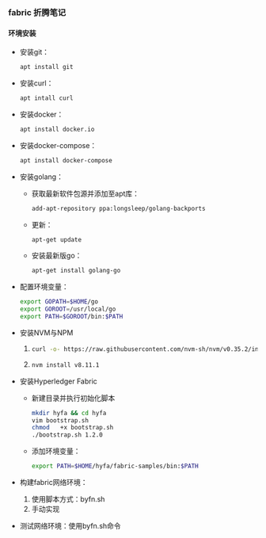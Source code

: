 ### fabric 折腾笔记

#### 环境安装

* 安装git：

  ```bash
  apt install git
  ```

* 安装curl：

  ```bash
  apt intall curl
  ```

* 安装docker：

  ```bash
  apt install docker.io
  ```

* 安装docker-compose：

  ```bash
  apt install docker-compose
  ```

* 安装golang：

  * 获取最新软件包源并添加至apt库：

    ```bash
    add-apt-repository ppa:longsleep/golang-backports
    ```

  * 更新：

    ```bash
    apt-get update
    ```

  * 安装最新版go：

    ```bash
    apt-get install golang-go
    ```

* 配置环境变量：

  ```bash
  export GOPATH=$HOME/go
  export GOROOT=/usr/local/go
  export PATH=$GOROOT/bin:$PATH
  ```

  

* 安装NVM与NPM

  1. ```bash
     curl -o- https://raw.githubusercontent.com/nvm-sh/nvm/v0.35.2/install.sh | bash
     ```

  2. ```bash
     nvm install v8.11.1
     ```

* 安装Hyperledger Fabric

  * 新建目录并执行初始化脚本

    ```bash
    mkdir hyfa && cd hyfa
    vim bootstrap.sh
    chmod	+x bootstrap.sh
    ./bootstrap.sh 1.2.0
    ```

  * 添加环境变量：

    ````bash
    export PATH=$HOME/hyfa/fabric-samples/bin:$PATH
    ````

* 构建fabric网络环境：

  1. 使用脚本方式：byfn.sh
  2. 手动实现

* 测试网络环境：使用byfn.sh命令
